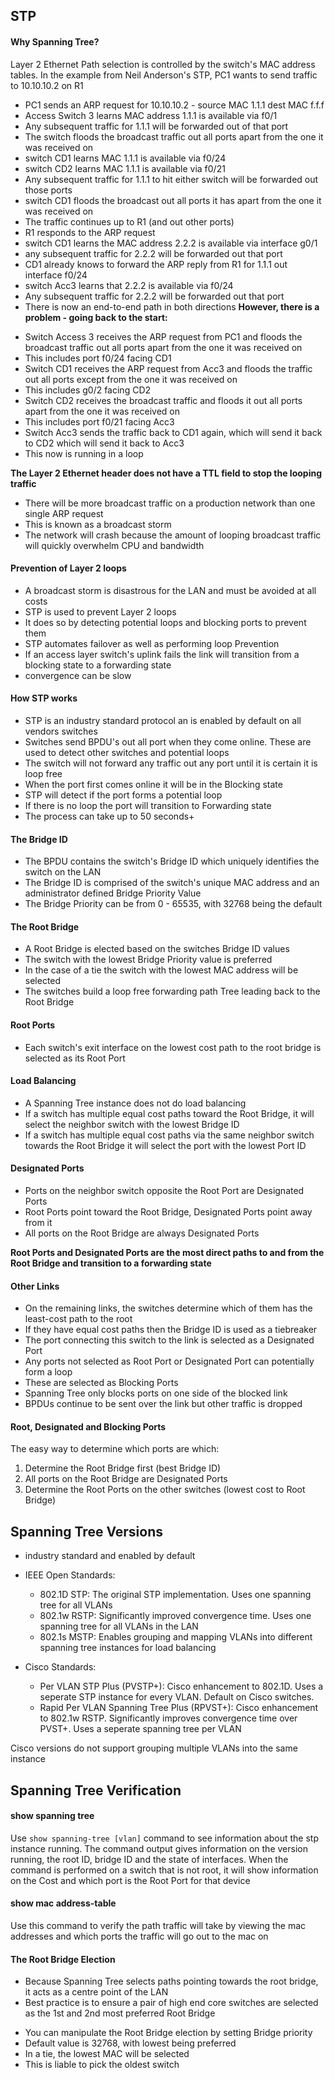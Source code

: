 ## STP

#### Why Spanning Tree? 

Layer 2 Ethernet Path selection is controlled by the switch's MAC address tables.
In the example from Neil Anderson's STP, PC1 wants to send traffic to 10.10.10.2 on R1

- PC1 sends an ARP request for 10.10.10.2 - source MAC 1.1.1 dest MAC f.f.f
- Access Switch 3 learns MAC address 1.1.1 is available via f0/1
- Any subsequent traffic for 1.1.1 will be forwarded out of that port
- The switch floods the broadcast traffic out all ports apart from the one it was received on 
- switch CD1 learns MAC 1.1.1 is available via f0/24
- switch CD2 learns MAC 1.1.1 is available via f0/21
- Any subsequent traffic for 1.1.1 to hit either switch will be forwarded out those ports
- switch CD1 floods the broadcast out all ports it has apart from the one it was received on 
- The traffic continues up to R1 (and out other ports)
- R1 responds to the ARP request
- switch CD1 learns the MAC address 2.2.2 is available via interface g0/1
- any subsequent traffic for 2.2.2 will be forwarded out that port  
- CD1 already knows to forward the ARP reply from R1 for 1.1.1 out interface f0/24
- switch Acc3 learns that 2.2.2 is available via f0/24
- Any subsequent traffic for 2.2.2 will be forwarded out that port
- There is now an end-to-end path in both directions
**However, there is a problem - going back to the start:**
* Switch Access 3 receives the ARP request from PC1 and floods the broadcast traffic out all ports apart from the one it was received on
* This includes port f0/24 facing CD1
* Switch CD1 receives the ARP request from Acc3 and floods the traffic out all ports except from the one it was received on
* This includes g0/2 facing CD2
* Switch CD2 receives the broadcast traffic and floods it out all ports apart from the one it was received on
* This includes port f0/21 facing Acc3
* Switch Acc3 sends the traffic back to CD1 again, which will send it back to CD2 which will send it back to Acc3
* This now is running in a loop

**The Layer 2 Ethernet header does not have a TTL field to stop the looping traffic**

* There will be more broadcast traffic on a production network than one single ARP request
* This is known as a broadcast storm
* The network will crash because the amount of looping broadcast traffic will quickly overwhelm CPU and bandwidth 

#### Prevention of Layer 2 loops
- A broadcast storm is disastrous for the LAN and must be avoided at all costs
- STP is used to prevent Layer 2 loops
- It does so by detecting potential loops and blocking ports to prevent them
- STP automates failover as well as performing loop Prevention
- If an access layer switch's uplink fails the link will transition from a blocking state to a forwarding state
- convergence can be slow

#### How STP works
* STP is an industry standard protocol an is enabled by default on all vendors switches
* Switches send BPDU's out all port when they come online. These are used to detect other switches and potential loops
* The switch will not forward any traffic out any port until it is certain it is loop free 
* When the port first comes online it will be in the Blocking state
* STP will detect if the port forms a potential loop
* If there is no loop the port will transition to Forwarding state
* The process can take up to 50 seconds+

#### The Bridge ID 
- The BPDU contains the switch's Bridge ID which uniquely identifies the switch on the LAN
- The Bridge ID is comprised of the switch's unique MAC address and an administrator defined Bridge Priority Value
- The Bridge Priority can be from 0 - 65535, with 32768 being the default

#### The Root Bridge
* A Root Bridge is elected based on the switches Bridge ID values
* The switch with the lowest Bridge Priority value is preferred
* In the case of a tie the switch with the lowest MAC address will be selected
* The switches build a loop free forwarding path Tree leading back to the Root Bridge

#### Root Ports 
- Each switch's exit interface on the lowest cost path to the root bridge is selected as its Root Port

#### Load Balancing 
* A Spanning Tree instance does not do load balancing 
* If a switch has multiple equal cost paths toward the Root Bridge, it will select the neighbor switch with the lowest Bridge ID
* If a switch has multiple equal cost paths via the same neighbor switch towards the Root Bridge it will select the port with the lowest Port ID

#### Designated Ports
- Ports on the neighbor switch opposite the Root Port are Designated Ports 
- Root Ports point toward the Root Bridge, Designated Ports point away from it
- All ports on the Root Bridge are always Designated Ports

**Root Ports and Designated Ports are the most direct paths to and from the Root Bridge and transition to a forwarding state**

#### Other Links

* On the remaining links, the switches determine which of them has the least-cost path to the root
* If they have equal cost paths then the Bridge ID is used as a tiebreaker
* The port connecting this switch to the link is selected as a Designated Port
* Any ports not selected as Root Port or Designated Port can potentially form a loop
* These are selected as Blocking Ports
* Spanning Tree only blocks ports on one side of the blocked link 
* BPDUs continue to be sent over the link but other traffic is dropped

#### Root, Designated and Blocking Ports

The easy way to determine which ports are which:

1. Determine the Root Bridge first (best Bridge ID)
2. All ports on the Root Bridge are Designated Ports
3. Determine the Root Ports on the other switches (lowest cost to Root Bridge)

## Spanning Tree Versions

- industry standard and enabled by default

- IEEE Open Standards:
    * 802.1D STP: The original STP implementation. Uses one spanning tree for all VLANs
    * 802.1w RSTP: Significantly improved convergence time. Uses one spanning tree for all VLANs in the LAN
    * 802.1s MSTP: Enables grouping and mapping VLANs into different spanning tree instances for load balancing 

- Cisco Standards:
    * Per VLAN STP Plus (PVSTP+): Cisco enhancement to 802.1D. Uses a seperate STP instance for every VLAN. Default on Cisco switches.
    * Rapid Per VLAN Spanning Tree Plus (RPVST+): Cisco enhancement to 802.1w RSTP. Significantly improves convergence time over PVST+. Uses a seperate spanning tree per VLAN 

Cisco versions do not support grouping multiple VLANs into the same instance 

## Spanning Tree Verification

#### show spanning tree

Use ```show spanning-tree [vlan]``` command to see information about the stp instance running. The command output gives information on the version running, the root ID, bridge ID and the state of interfaces.
When the command is performed on a switch that is not root, it will show information on the Cost and which port is the Root Port for that device

#### show mac address-table

Use this command to verify the path traffic will take by viewing the mac addresses and which ports the traffic will go out to the mac on 

#### The Root Bridge Election
- Because Spanning Tree selects paths pointing towards the root bridge, it acts as a centre point of the LAN
- Best practice is to ensure a pair of high end core switches are selected as the 1st and 2nd most preferred Root Bridge 

* You can manipulate the Root Bridge election by setting Bridge priority 
* Default value is 32768, with lowest being preferred
* In a tie, the lowest MAC will be selected
* This is liable to pick the oldest switch 











